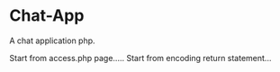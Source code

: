 # Chat-App
A chat application php.

Start from access.php page.....
Start from encoding return statement...
